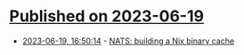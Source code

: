 # [Published on 2023-06-19](index.md)

* [2023-06-19, 16:50:14](https://lobste.rs/s/tpeeji/nats_building_nix_binary_cache) - [NATS: building a Nix binary cache](https://bmcgee.ie/posts/2023/06/nats-building-a-nix-binary-cache/)
